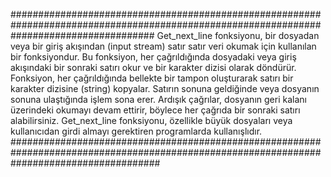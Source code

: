 ##########################################################################################################################################
Get_next_line fonksiyonu, bir dosyadan veya bir giriş akışından (input stream) satır satır veri okumak için kullanılan bir fonksiyondur.
Bu fonksiyon, her çağrıldığında dosyadaki veya giriş akışındaki bir sonraki satırı okur ve bir karakter dizisi olarak döndürür.
Fonksiyon, her çağrıldığında bellekte bir tampon oluşturarak satırı bir karakter dizisine (string) kopyalar. 
Satırın sonuna geldiğinde veya dosyanın sonuna ulaştığında işlem sona erer.
Ardışık çağrılar, dosyanın geri kalanı üzerindeki okumayı devam ettirir, böylece her çağrıda bir sonraki satırı alabilirsiniz.
Get_next_line fonksiyonu, özellikle büyük dosyaları veya kullanıcıdan girdi almayı gerektiren programlarda kullanışlıdır. 
###########################################################################################################################################
